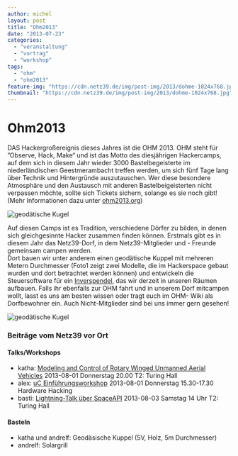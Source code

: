```yaml
---
author: michel
layout: post
title: "Ohm2013"
date: "2013-07-23"
categories: 
  - "veranstaltung"
  - "vortrag"
  - "workshop"
tags: 
  - "ohm"
  - "ohm2013"
feature-img: "https://cdn.netz39.de/img/post-img/2013/dohme-1024x768.jpg"
thumbnail: "https://cdn.netz39.de/img/post-img/2013/dohme-1024x768.jpg"
---
```


# Ohm2013

DAS Hackergroßereignis dieses Jahres ist die OHM 2013. OHM steht für ”Observe, Hack, Make“ und ist das Motto des diesjährigen Hackercamps, auf dem sich in diesem Jahr wieder 3000 Bastelbegeisterte im niederländischen Geestmerambacht treffen werden, um sich fünf Tage lang über Technik und Hintergründe auszutauschen. Wer diese besondere Atmosphäre und den Austausch mit anderen Bastelbeigeisterten nicht verpassen möchte, sollte sich Tickets sichern, solange es sie noch gibt! (Mehr Informationen dazu unter [ohm2013.org](http://ohm2013.org))

![geodätische Kugel](https://cdn.netz39.de/img/post-img/2013/img_0178-geodesic-ball.jpg)

Auf diesen Camps ist es Tradition, verschiedene Dörfer zu bilden, in denen sich gleichgesinnte Hacker zusammen finden können. Erstmals gibt es in diesem Jahr das Netz39-Dorf, in dem Netz39-Mitglieder und - Freunde gemeinsam campen werden.  
Dort bauen wir unter anderem einen geodätische Kuppel mit mehreren Metern Durchmesser (Foto1 zeigt zwei Modelle, die im Hackerspace gebaut wurden und dort betrachtet werden können) und entwickeln die Steuersoftware für ein [Inverspendel](http://de.wikipedia.org/wiki/Inverses_Pendel), das wir derzeit in unseren Räumen aufbauen. Falls ihr ebenfalls zur OHM fahrt und in unserem Dorf mitcampen wollt, lasst es uns am besten wissen oder tragt euch im OHM- Wiki als Dorfbewohner ein. Auch Nicht-Mitglieder sind bei uns immer gern gesehen!

![geodätische Kugel](https://cdn.netz39.de/img/post-img/2013/dohme.jpg)

### Beiträge vom Netz39 vor Ort

#### Talks/Workshops

- katha: [Modeling and Control of Rotary Winged Unmanned Aerial Vehicles](https://program.ohm2013.org/event/245.html) 2013-08-01 Donnerstag 20.00 T2: Turing Hall
- alex: [uC Einführungsworkshop](https://program.ohm2013.org/event/242.html) 2013-08-01 Donnerstag 15.30-17.30 Hardware Hacking
- basti: [Lightning-Talk über SpaceAPI](https://program.ohm2013.org/event/403.html) 2013-08-03 Samstag 14 Uhr T2: Turing Hall

#### Basteln

- katha und andrelf: Geodäsische Kuppel (5V, Holz, 5m Durchmesser)
- andrelf: Solargrill
